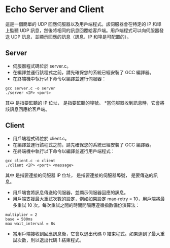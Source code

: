 # Echo Server and Client
這是一個簡單的 UDP 回應伺服器以及用戶端程式。該伺服器會在特定的 IP 和埠上監聽 UDP 訊息，然後將相同的訊息回覆給客戶端。用戶端程式可以向伺服器發送 UDP 訊息，並顯示回應的訊息（訊息、IP 和埠是可配置的）。

## Server
* 伺服器程式碼位於 server.c。
* 在編譯並運行該程式之前，請先確保您的系統已經安裝了 GCC 編譯器。
* 在終端機中執行以下命令以編譯並運行伺服器：

```
gcc server.c -o server
./server <IP> <port>
```
其中 <IP> 是指要監聽的 IP 位址，<port> 是指要監聽的埠號。
*當伺服器收到訊息時，它會將該訊息回應給客戶端。

## Client
* 用戶端程式碼位於 client.c。
* 在編譯並運行該程式之前，請先確保您的系統已經安裝了 GCC 編譯器。
* 在終端機中執行以下命令以編譯並運行用戶端程式：
```
gcc client.c -o client
./client <IP> <port> <message>
```
其中 <IP> 是指要連接的伺服器 IP 位址，<port> 是指要連接的伺服器埠號，<message> 是要傳送的訊息。
* 用戶端會將訊息傳送給伺服器，並顯示伺服器回應的訊息。
* 用戶端支援最大重試次數的設定，例如如果設定 max-retry = 10，用戶端將最多重試 10 次。每次重試之間的時間間隔應遵循指數備份演算法：
```
multiplier = 2
base = 500ms
max wait_interval = 8s
```
* 當用戶端接收到回應訊息後，它會以退出代碼 0 結束程式。如果達到了最大重試次數，則以退出代碼 1 結束程式。

